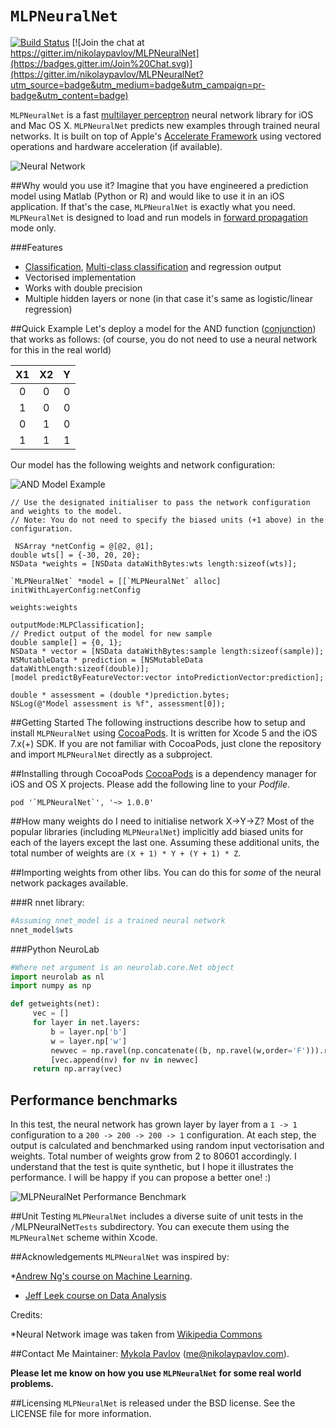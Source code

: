 # `MLPNeuralNet`
[![Build Status](https://travis-ci.org/nikolaypavlov/MLPNeuralNet.svg?branch=master)](https://travis-ci.org/nikolaypavlov/MLPNeuralNet)
[![Join the chat at https://gitter.im/nikolaypavlov/MLPNeuralNet](https://badges.gitter.im/Join%20Chat.svg)](https://gitter.im/nikolaypavlov/MLPNeuralNet?utm_source=badge&utm_medium=badge&utm_campaign=pr-badge&utm_content=badge)

`MLPNeuralNet` is a fast [multilayer perceptron](http://en.wikipedia.org/wiki/Multilayer_perceptron) neural network library for iOS and Mac OS X. `MLPNeuralNet` predicts new examples through trained neural networks. It is built on top of Apple's [Accelerate Framework](https://developer.apple.com/library/ios/documentation/Accelerate/Reference/AccelerateFWRef/_index.html) using vectored operations and hardware acceleration (if available).

![Neural Network](http://nikolaypavlov.github.io/MLPNeuralNet/images/500px-Artificial_neural_network.png)

##Why would you use it?
Imagine that you have engineered a prediction model using Matlab (Python or R) and would like to use it in an iOS application. If that's the case, `MLPNeuralNet` is exactly what you need. `MLPNeuralNet` is designed to load and run models in [forward propagation](http://en.wikipedia.org/wiki/Backpropagation#Phase_1:_Propagation) mode only.

###Features
- [Classification](http://en.wikipedia.org/wiki/Binary_classification), [Multi-class classification](http://en.wikipedia.org/wiki/Multiclass_classification) and regression output
- Vectorised implementation
- Works with double precision
- Multiple hidden layers or none (in that case it's same as logistic/linear regression)

##Quick Example
Let's deploy a model for the AND function  ([conjunction](http://en.wikipedia.org/wiki/Logical_conjunction)) that works as follows: (of course, you do not need to use a neural network for this in the real world)

|X1 |X2 | Y |
|:-:|:-:|:-:|
| 0 | 0 | 0 |
| 1 | 0 | 0 |
| 0 | 1 | 0 |
| 1 | 1 | 1 |

Our model has the following weights and network configuration:

![AND Model Example](http://nikolaypavlov.github.io/MLPNeuralNet/images/network-arch.png)

```objective
// Use the designated initialiser to pass the network configuration and weights to the model.
// Note: You do not need to specify the biased units (+1 above) in the configuration.

 NSArray *netConfig = @[@2, @1];
double wts[] = {-30, 20, 20};
NSData *weights = [NSData dataWithBytes:wts length:sizeof(wts)];

`MLPNeuralNet` *model = [[`MLPNeuralNet` alloc] initWithLayerConfig:netConfig
                                                        weights:weights
                                                     outputMode:MLPClassification];
// Predict output of the model for new sample
double sample[] = {0, 1};
NSData * vector = [NSData dataWithBytes:sample length:sizeof(sample)];
NSMutableData * prediction = [NSMutableData dataWithLength:sizeof(double)];
[model predictByFeatureVector:vector intoPredictionVector:prediction];

double * assessment = (double *)prediction.bytes;
NSLog(@"Model assessment is %f", assessment[0]);
```

##Getting Started
The following instructions describe how to setup and install `MLPNeuralNet` using [CocoaPods](http://cocoapods.org/). It is written for Xcode 5 and the iOS 7.x(+) SDK. If you are not familiar with CocoaPods, just clone the repository and import `MLPNeuralNet` directly as a subproject.

##Installing through CocoaPods
[CocoaPods](http://cocoapods.org) is a dependency manager for iOS and OS X projects. Please add the following line to your *Podfile*.

```
pod '`MLPNeuralNet`', '~> 1.0.0'
```

##How many weights do I need to initialise network X->Y->Z?
Most of the popular libraries (including `MLPNeuralNet`) implicitly add biased units for each of the layers except the last one. Assuming these additional units, the total number of weights are `(X + 1) * Y + (Y + 1) * Z`.

##Importing weights from other libs.
You can do this for *some* of the neural network packages available.

###R nnet library:
 ```r
#Assuming nnet_model is a trained neural network
nnet_model$wts
```

###Python NeuroLab

```python
#Where net argument is an neurolab.core.Net object
import neurolab as nl
import numpy as np

def getweights(net):
     vec = []
     for layer in net.layers:
         b = layer.np['b']
         w = layer.np['w']
         newvec = np.ravel(np.concatenate((b, np.ravel(w,order='F'))).reshape((layer.ci+1, layer.cn)), order = 'F')
         [vec.append(nv) for nv in newvec]
     return np.array(vec)

```

## Performance benchmarks
In this test, the neural network has grown layer by layer from a `1 -> 1` configuration to a `200 -> 200 -> 200 -> 1` configuration. At each step, the output is calculated and benchmarked using random input vectorisation and weights. Total number of weights grow from 2 to 80601 accordingly. I understand that the test is quite synthetic, but I hope it illustrates the performance. I will be happy if you can propose a better one! :)

![`MLPNeuralNet` Performance Benchmark](http://nikolaypavlov.github.io/MLPNeuralNet/images/mlp-bench-regression-ios.png)

##Unit Testing
`MLPNeuralNet` includes a diverse suite of unit tests in the `/`MLPNeuralNet`Tests` subdirectory. You can execute them using the ``MLPNeuralNet`` scheme within Xcode.

##Acknowledgements
`MLPNeuralNet` was inspired by:

*[Andrew Ng's course on Machine Learning](https://www.coursera.org/course/ml).
* [Jeff Leek course on Data Analysis](https://www.coursera.org/course/dataanalysis)

Credits:

*Neural Network image was taken from [Wikipedia Commons](http://en.wikipedia.org/wiki/File:Artificial_neural_network.svg)

##Contact Me
Maintainer: [Mykola Pavlov](http://github.com/nikolaypavlov/) (me@nikolaypavlov.com).

**Please let me know on how you use `MLPNeuralNet` for some real world problems.**

##Licensing
`MLPNeuralNet` is released under the BSD license. See the LICENSE file for more information.